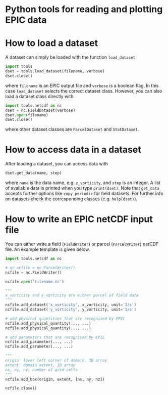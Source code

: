 # Python tools for reading and plotting EPIC data

# How to load a dataset
A dataset can simply be loaded with the function `load_dataset`
```python
import tools
dset = tools.load_dataset(filename, verbose)
dset.close()
```
where `filename` is an EPIC output file and `verbose` is a boolean flag.
In this case `load_dataset` selects the correct dataset class. However, you
can also load a dataset class directly with
```python
import tools.netcdf as nc
dset = nc.FieldDataset(verbose)
dset.open(filename)
dset.close()
```
where other dataset classes are `ParcelDataset` and `StatDataset`.

# How to access data in a dataset
After loading a dataset, you can access data with
```python
dset.get_data(name, step)
```
where `name` is the data name, e.g. `z_vorticity`, and `step` is an integer. A list of
available data is printed when you type `print(dset)`. Note that `get_data` accepts
further options like `copy_periodic` for field datasets. For further info on datasets
check the corresponding classes (e.g. `help(dset)`).


# How to write an EPIC netCDF input file
You can either write a field (`FieldWriter`) or parcel (`ParcelWriter`) netCDF file. An example
template is given below.

```python
import tools.netcdf as nc

# or ncfile = nc.ParcelWriter()
ncfile = nc.FieldWriter()

ncfile.open('filename.nc')

"""
x_vorticity and y_vorticity are either parcel of field data
"""
ncfile.add_dataset('x_vorticity', x_vorticity, unit='1/s')
ncfile.add_dataset('y_vorticity', y_vorticity, unit='1/s')

# add physical quantities that are recognised by EPIC
ncfile.add_physical_quantity(..., ...)
ncfile.add_physical_quantity(..., ...)

# add parameters that are recognised by EPIC
ncfile.add_parameter(..., ...)
ncfile.add_parameter(..., ...)

"""
origin: lower left corner of domain, 3D array
extent: domain extent, 3D array
nx, ny, nz: number of grid cells
"""
ncfile.add_box(origin, extent, [nx, ny, nz])

ncfile.close()
```

